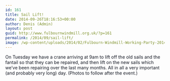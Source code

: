 ```yaml
---
id: 161
title: Sail Lift!
date: 2014-09-26T18:16:53+00:00
author: Denis (Admin)
layout: post
guid: http://www.fulbournwindmill.org.uk/?p=161
permalink: /2014/09/sail-lift/
image: /wp-content/uploads/2014/02/Fulbourn-Windmill-Working-Party-2014-02-01-01-150x150.jpg
---
```

<span style="color: #141823;">On Tuesday we have a crane arriving at 9am to lift off the old sails and the fantail so that they can be repaired, and then lift on the new sails which we&#8217;ve been repairing over the last many months. All in all a very important (and probably very long) day. (Photos to follow after the event.)</span>
<!--break-->
